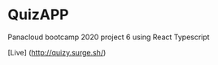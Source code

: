 # QuizAPP
Panacloud bootcamp 2020 project 6 using React Typescript

[Live] (http://quizy.surge.sh/)

